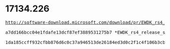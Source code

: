 # 17134.226

<pre>
<a href="http://software-download.microsoft.com/download/pr/EWDK_rs4_release_svc_prod1_17134_180727-1807.iso">http://software-download.microsoft.com/download/pr/EWDK_rs4_release_svc_prod1_17134_180727-1807.iso</a>

a7dd166bcc04e1fdafe13dcf87ef3889531275b7 *EWDK_rs4_release_svc_prod1_17134_180727-1807.iso

1da185ccff932cfbb876d6c0c37a946513de26184ed3d0c2f1c4f106b3cb5d9c *EWDK_rs4_release_svc_prod1_17134_180727-1807.iso
</pre>
